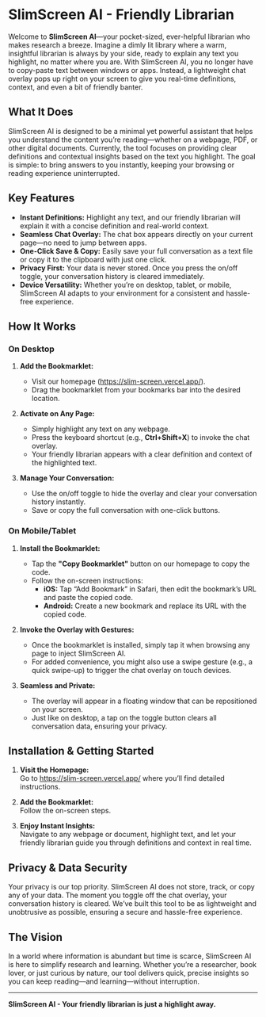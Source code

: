 # SlimScreen AI - Friendly Librarian

Welcome to **SlimScreen AI**—your pocket-sized, ever-helpful librarian who makes research a breeze. Imagine a dimly lit library where a warm, insightful librarian is always by your side, ready to explain any text you highlight, no matter where you are. With SlimScreen AI, you no longer have to copy-paste text between windows or apps. Instead, a lightweight chat overlay pops up right on your screen to give you real-time definitions, context, and even a bit of friendly banter.

## What It Does

SlimScreen AI is designed to be a minimal yet powerful assistant that helps you understand the content you’re reading—whether on a webpage, PDF, or other digital documents. Currently, the tool focuses on providing clear definitions and contextual insights based on the text you highlight. The goal is simple: to bring answers to you instantly, keeping your browsing or reading experience uninterrupted.

## Key Features

- **Instant Definitions:** Highlight any text, and our friendly librarian will explain it with a concise definition and real-world context.
- **Seamless Chat Overlay:** The chat box appears directly on your current page—no need to jump between apps.
- **One-Click Save & Copy:** Easily save your full conversation as a text file or copy it to the clipboard with just one click.
- **Privacy First:** Your data is never stored. Once you press the on/off toggle, your conversation history is cleared immediately.
- **Device Versatility:** Whether you’re on desktop, tablet, or mobile, SlimScreen AI adapts to your environment for a consistent and hassle-free experience.

## How It Works

### On Desktop

1. **Add the Bookmarklet:**  
   - Visit our homepage (https://slim-screen.vercel.app/).
   - Drag the bookmarklet from your bookmarks bar into the desired location.
   
2. **Activate on Any Page:**  
   - Simply highlight any text on any webpage.
   - Press the keyboard shortcut (e.g., **Ctrl+Shift+X**) to invoke the chat overlay.
   - Your friendly librarian appears with a clear definition and context of the highlighted text.

3. **Manage Your Conversation:**  
   - Use the on/off toggle to hide the overlay and clear your conversation history instantly.
   - Save or copy the full conversation with one-click buttons.

### On Mobile/Tablet

1. **Install the Bookmarklet:**  
   - Tap the **"Copy Bookmarklet"** button on our homepage to copy the code.
   - Follow the on-screen instructions:
     - **iOS:** Tap “Add Bookmark” in Safari, then edit the bookmark’s URL and paste the copied code.
     - **Android:** Create a new bookmark and replace its URL with the copied code.
     
2. **Invoke the Overlay with Gestures:**  
   - Once the bookmarklet is installed, simply tap it when browsing any page to inject SlimScreen AI.
   - For added convenience, you might also use a swipe gesture (e.g., a quick swipe-up) to trigger the chat overlay on touch devices.
   
3. **Seamless and Private:**  
   - The overlay will appear in a floating window that can be repositioned on your screen.
   - Just like on desktop, a tap on the toggle button clears all conversation data, ensuring your privacy.

## Installation & Getting Started

1. **Visit the Homepage:**  
   Go to https://slim-screen.vercel.app/ where you’ll find detailed instructions.

2. **Add the Bookmarklet:**  
   Follow the on-screen steps.

3. **Enjoy Instant Insights:**  
   Navigate to any webpage or document, highlight text, and let your friendly librarian guide you through definitions and context in real time.

## Privacy & Data Security

Your privacy is our top priority. SlimScreen AI does not store, track, or copy any of your data. The moment you toggle off the chat overlay, your conversation history is cleared. We’ve built this tool to be as lightweight and unobtrusive as possible, ensuring a secure and hassle-free experience.

## The Vision

In a world where information is abundant but time is scarce, SlimScreen AI is here to simplify research and learning. Whether you’re a researcher, book lover, or just curious by nature, our tool delivers quick, precise insights so you can keep reading—and learning—without interruption.

---

**SlimScreen AI - Your friendly librarian is just a highlight away.**

